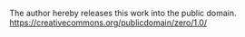 The author hereby releases this work into the public domain.
https://creativecommons.org/publicdomain/zero/1.0/

